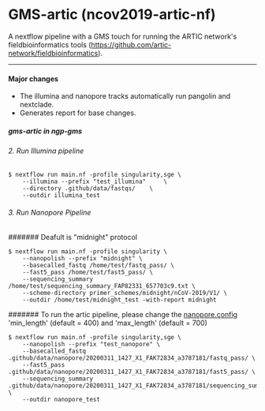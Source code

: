 # GMS-artic (ncov2019-artic-nf)

A nextflow pipeline with a GMS touch for running the ARTIC network's fieldbioinformatics tools (https://github.com/artic-network/fieldbioinformatics).

------------
#### Major changes

* The illumina and nanopore tracks automatically run pangolin and nextclade.
* Generates report for base changes.

##### gms-artic in ngp-gms

###### 2. Run Illumina pipeline
```
$ nextflow run main.nf -profile singularity,sge \
    --illumina --prefix "test_illumina"     \
    --directory .github/data/fastqs/    \
    --outdir illumina_test
```

###### 3. Run Nanopore Pipeline
####### Deafult is "midnight" protocol
```
$ nextflow run main.nf -profile singularity \
    --nanopolish --prefix "midnight" \
    --basecalled_fastq /home/test/fastq_pass/ \
    --fast5_pass /home/test/fast5_pass/ \
    --sequencing_summary /home/test/sequencing_summary_FAP82331_657703c9.txt \
    --scheme-directory primer_schemes/midnight/nCoV-2019/V1/ \
    --outdir /home/test/midnight_test -with-report midnight
```
####### To run the artic pipeline, please change the [nanopore.config](https://github.com/JD2112/gms-artic/blob/master/conf/nanopore.config) 'min_length' (default = 400) and 'max_length' (default = 700)

```
$ nextflow run main.nf -profile singularity,sge \
    --nanopolish --prefix "test_nanopore" \
    --basecalled_fastq .github/data/nanopore/20200311_1427_X1_FAK72834_a3787181/fastq_pass/ \
    --fast5_pass .github/data/nanopore/20200311_1427_X1_FAK72834_a3787181/fast5_pass/ \
    --sequencing_summary .github/data/nanopore/20200311_1427_X1_FAK72834_a3787181/sequencing_summary_FAK72834_298b7829.txt \
    --outdir nanopore_test
```
